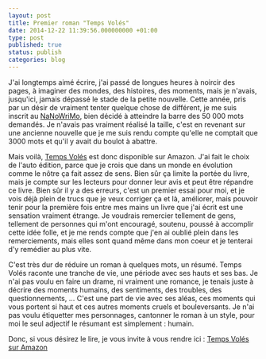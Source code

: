 ```yaml
---
layout: post
title: Premier roman "Temps Volés"
date: 2014-12-22 11:39:56.000000000 +01:00
type: post
published: true
status: publish
categories: blog
---
```

<p>J'ai longtemps aimé écrire, j'ai passé de longues heures à noircir des pages, à imaginer des mondes, des histoires, des moments, mais je n'avais, jusqu'ici, jamais dépassé le stade de la petite nouvelle. Cette année, pris par un désir de vraiment tenter quelque chose de différent, je me suis inscrit au <a href="http://nanowrimo.org">NaNoWriMo</a>, bien décidé à atteindre la barre des 50 000 mots demandés. Je n'avais pas vraiment réalisé la taille, c'est en revenant sur une ancienne nouvelle que je me suis rendu compte qu'elle ne comptait que 3000 mots et qu'il y avait du boulot à abattre.</p>
<p>Mais voilà, <a href="http://www.amazon.fr/Temps-Vol%C3%A9s-Simon-Vandereecken/dp/2960162005/ref=tmm_pap_title_0">Temps Volés</a> est donc disponible sur Amazon. J'ai fait le choix de l'auto édition, parce que je crois que dans un monde en évolution comme le nôtre ça fait assez de sens. Bien sûr ça limite la portée du livre, mais je compte sur les lecteurs pour donner leur avis et peut être répandre ce livre. Bien sûr il y a des erreurs, c'est un premier essai pour moi, et je vois déjà plein de trucs que je veux corriger ça et là, améliorer, mais pouvoir tenir pour la première fois entre mes mains un livre que j'ai écrit est une sensation vraiment étrange. Je voudrais remercier tellement de gens, tellement de personnes qui m'ont encouragé, soutenu, poussé à accomplir cette idée folle, et je me rends compte que j'en ai oublié plein dans les remerciements, mais elles sont quand même dans mon coeur et je tenterai d'y remédier au plus vite.</p>
<p>C'est très dur de réduire un roman à quelques mots, un résumé. Temps Volés raconte une tranche de vie, une période avec ses hauts et ses bas. Je n'ai pas voulu en faire un drame, ni vraiment une romance, je tenais juste à décrire des moments humains, des sentiments, des troubles, des questionnements, ... C'est une part de vie avec ses aléas, ces moments qui vous portent si haut et ces autres moments cruels et bouleversants. Je n'ai pas voulu étiquetter mes personnages, cantonner le roman à un style, pour moi le seul adjectif le résumant est simplement : humain.</p>
<p>Donc, si vous désirez le lire, je vous invite à vous rendre ici : <a href="http://www.amazon.fr/Temps-Vol%C3%A9s-Simon-Vandereecken/dp/2960162005/ref=tmm_pap_title_0">Temps Volés sur Amazon</a></p>
<p>&nbsp;</p>
